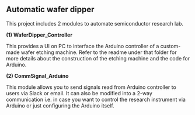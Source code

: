 ## Automatic wafer dipper 


This project includes 2 modules to automate semiconductor research lab.

**(1) WaferDipper_Controller**

This provides a UI on PC to interface the Arduino controller of a custom-made 
wafer etching machine. Refer to the readme under that folder for more details 
about the construction of the etching machine and the code for Arduino.  

**(2) CommSignal_Arduino**

This module allows you to send signals read from Arduino controller to users via Slack or email. 
It can also be modified into a 2-way communication i.e. in case you want to control the 
research instrument via Arduino or just configuring the Arduino itself.